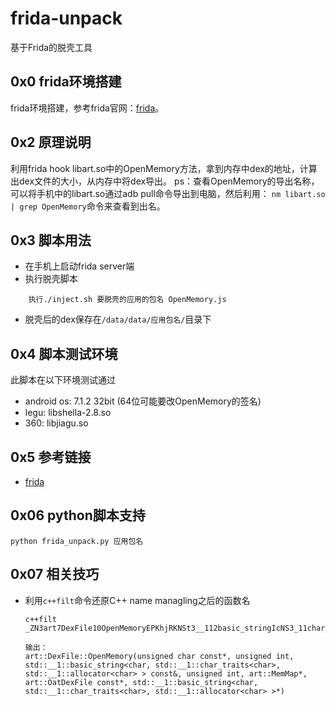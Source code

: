 # frida-unpack
基于Frida的脱壳工具
## 0x0 frida环境搭建
frida环境搭建，参考frida官网：[frida](https://www.frida.re)。

## 0x2 原理说明
利用frida hook libart.so中的OpenMemory方法，拿到内存中dex的地址，计算出dex文件的大小，从内存中将dex导出。
ps：查看OpenMemory的导出名称，可以将手机中的libart.so通过adb pull命令导出到电脑，然后利用：
`nm libart.so | grep OpenMemory`命令来查看到出名。

## 0x3 脚本用法
- 在手机上启动frida server端
- 执行脱壳脚本 
```
    执行./inject.sh 要脱壳的应用的包名 OpenMemory.js
```
- 脱壳后的dex保存在`/data/data/应用包名/`目录下

## 0x4 脚本测试环境
此脚本在以下环境测试通过
 * android os: 7.1.2 32bit  (64位可能要改OpenMemory的签名)
 * legu: libshella-2.8.so
 * 360: libjiagu.so

## 0x5 参考链接
- [frida](https://www.frida.re)

## 0x06 python脚本支持
`python frida_unpack.py 应用包名`

## 0x07 相关技巧
- 利用`c++filt`命令还原C++ name managling之后的函数名

    ```
    c++filt _ZN3art7DexFile10OpenMemoryEPKhjRKNSt3__112basic_stringIcNS3_11char_traitsIcEENS3_9allocatorIcEEEEjPNS_6MemMapEPKNS_10OatDexFileEPS9_

    输出：
    art::DexFile::OpenMemory(unsigned char const*, unsigned int, std::__1::basic_string<char, std::__1::char_traits<char>, std::__1::allocator<char> > const&, unsigned int, art::MemMap*, art::OatDexFile const*, std::__1::basic_string<char, std::__1::char_traits<char>, std::__1::allocator<char> >*)
    ```